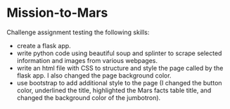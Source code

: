 # Mission-to-Mars

Challenge assignment testing the following skills:
  * create a flask app.
  * write python code using beautiful soup and splinter to scrape selected information and images from various webpages.
  * write an html file with CSS to structure and style the page called by the flask app.  I also changed the page background color.
  * use bootstrap to add additional style to the page (I changed the button color, underlined the title, highlighted the Mars facts table title, and changed the background color of the jumbotron).
